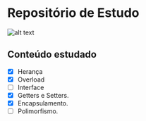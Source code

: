 # Repositório de Estudo

![alt text](https://s2.glbimg.com/2VjTff0ctPGHDSr2IUUAmtiIG0s=/850x446/s2.glbimg.com/vME2Bq4OSpm6f6IE16BhcVLR98U=/695x0/s.glbimg.com/po/tt2/f/original/2014/11/14/java-logo.jpg)

## Conteúdo estudado

- [x] Herança
- [x] Overload
- [ ] Interface
- [x] Getters e Setters.
- [x] Encapsulamento.
- [ ] Polimorfismo.